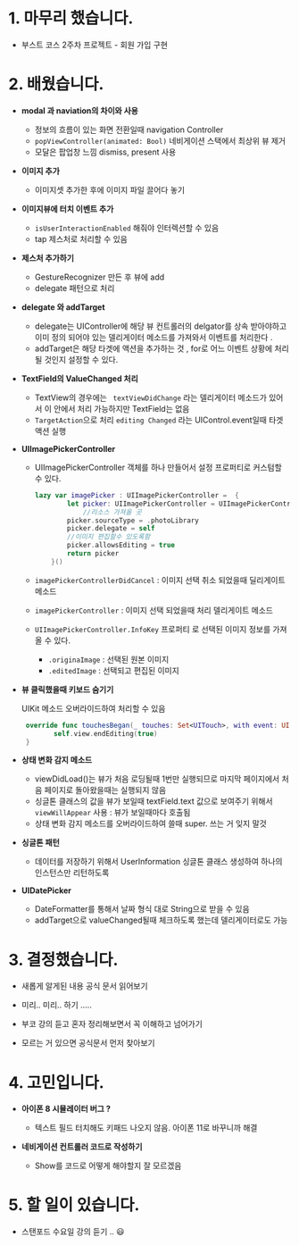 # 1. 마무리 했습니다.

- 부스트 코스 2주차 프로젝트 - 회원 가입 구현 

# 2. 배웠습니다.

- **modal 과 naviation의 차이와 사용**

  - 정보의 흐름이 있는 화면 전환일때 navigation Controller 
  - `popViewController(animated: Bool)`  네비게이션 스택에서 최상위 뷰 제거 
  - 모달은 팝업창 느낌  dismiss, present 사용

- **이미지 추가**

  - 이미지셋 추가한 후에 이미지 파일 끌어다 놓기

- **이미지뷰에 터치 이벤트 추가** 

  - `isUserInteractionEnabled` 해줘야 인터렉션할 수 있음 
  - tap 제스처로 처리할 수 있음

- **제스처 추가하기**

  - GestureRecognizer 만든 후 뷰에 add 
  - delegate 패턴으로 처리 

- **delegate 와 addTarget**

  - delegate는 UIController에 해당 뷰 컨트롤러의 delgator를 상속 받아야하고 이미 정의 되어야 있는 델리게이터 메소드를 가져와서 이벤트를 처리한다 .
  - addTarget은 해당 타겟에 액션을 추가하는 것 , for로 어느 이벤트 상황에 처리될 것인지 설정할 수 있다. 

- **TextField의 ValueChanged 처리**

  - TextView의 경우에는 ` textViewDidChange` 라는 델리게이터 메소드가 있어서 이 안에서 처리 가능하지만 TextField는 없음
  - `TargetAction`으로 처리 `editing Changed` 라는 UIControl.event일때 타겟 액션 실행 

- **UIImagePickerController**

  - UIImagePickerController 객체를 하나 만들어서 설정 프로퍼티로 커스텀할 수 있다. 

    ```swift
    lazy var imagePicker : UIImagePickerController =  {
            let picker: UIImagePickerController = UIImagePickerController()
      			//리소스 가져올 곳 
            picker.sourceType = .photoLibrary
            picker.delegate = self
            //이미지 편집할수 있도록함
            picker.allowsEditing = true
            return picker
        }()
    ```

  - `imagePickerControllerDidCancel` : 이미지 선택 취소 되었을때 딜리게이트 메소드

  - `imagePickerController` : 이미지 선택 되었을때 처리 델리게이트 메소드

  - `UIImagePickerController.InfoKey` 프로퍼티 로 선택된 이미지 정보를 가져올 수 있다. 

    - `.originaImage` : 선택된 원본 이미지
    - `.editedImage` : 선택되고 편집된 이미지 

- **뷰 클릭했을때 키보드 숨기기**

  UIKit 메소드 오버라이드하여 처리할 수 있음 

  ```swift
   override func touchesBegan(_ touches: Set<UITouch>, with event: UIEvent?) {
          self.view.endEditing(true)
   }
  ```

- **상태 변화 감지 메소드** 
  - viewDidLoad()는 뷰가 처음 로딩될때 1번만 실행되므로 마지막 페이지에서 처음 페이지로 돌아왔을때는 실행되지 않음
  - 싱글톤 클래스의 값을 뷰가 보일때 textField.text 값으로 보여주기 위해서 `viewWillAppear` 사용 : 뷰가 보일때마다 호출됨 
  - 상태 변화 감지 메소드를 오버라이드하여 쓸때 super. 쓰는 거 잊지 말것
- **싱글톤 패턴**
  - 데이터를 저장하기 위해서 UserInformation 싱글톤 클래스 생성하여 하나의 인스턴스만 리턴하도록 
- **UIDatePicker**
  - DateFormatter를 통해서 날짜 형식 대로 String으로 받을 수 있음
  - addTarget으로 valueChanged될때 체크하도록 했는데 델리게이터로도 가능 

# 3. 결정했습니다.

- 새롭게 알게된 내용 공식 문서 읽어보기 

- 미리.. 미리.. 하기 .....

- 부코 강의 듣고 혼자 정리해보면서 꼭 이해하고 넘어가기

- 모르는 거 있으면 공식문서 먼저 찾아보기 

  

# 4. 고민입니다.

- **아이폰 8 시뮬레이터 버그 ?**

  - 텍스트 필드 터치해도 키패드 나오지 않음. 아이폰 11로 바꾸니까 해결

- **네비게이션 컨트롤러 코드로 작성하기**

  - Show를 코드로 어떻게 해야할지 잘 모르겠음 

    

# 5. 할 일이 있습니다.

- 스탠포드 수요일 강의 듣기 .. 😃